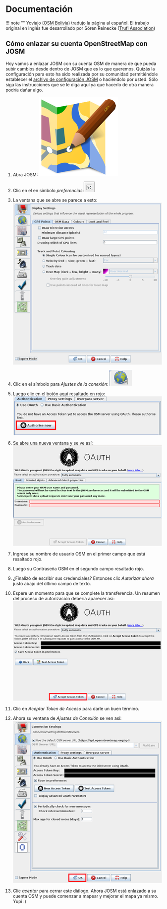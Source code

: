 # Documentación

!!! note ""
	Yoviajo ([OSM Bolivia](https://wiki.openstreetmap.org/wiki/Bolivia)) tradujo la página al español. El trabajo original en inglés fue desarrollado por Sören Reinecke ([Trufi Association](https://trufi-association))

## Cómo enlazar su cuenta OpenStreetMap con JOSM

Hoy vamos a enlazar JOSM con su cuenta OSM de manera de que pueda subir cambios desde dentro de JOSM que es lo que queremos. Quizás la configuración para esto ha sido realizada por su comunidad permitiéndole establecer el [archivo de configuración JOSM](../installing-mapping-tool/index.md) o haciéndolo por usted. Sólo siga las instrucciones que se le diga aquí ya que hacerlo de otra manera podría dañar algo.

1. Abra JOSM: ![](josm-logo.png)

2. Clic en el en símbolo _preferencias_:![](josm-settings.png)

3. La ventana que se abre se parece a esto: ![](josm-settings-overview.png)

4. Clic en el símbolo para _Ajustes de la conexión_: ![](josm-settings-connection.png)

5. Luego clic en el botón aquí resaltado en rojo: ![](josm-settings-connection-oauth.png)

6. Se abre una nueva ventana y se ve así: ![](josm-oauth.png)

7. Ingrese su nombre de usuario OSM en el primer campo que está resaltado rojo.

8. Luego su Contraseña OSM en el segundo campo resaltado rojo.

9. ¿Finalizó de escribir sus credenciales? Entonces clic _Autorizar ahora_ justo abajo del último campo de texto.

10. Espere un momento para que se complete la transferencia. Un resumen del proceso de autorización debería aparecer así: ![](oauth-josm-summaryscreen.png)

11. Clic en _Aceptar Token de Acceso_ para darle un buen término.

12. Ahora su ventana de _Ajustes de Conexión_ se ven así: ![](josm-settings-connecion-afteroauthsuccess.png)

13. Clic _aceptar_ para cerrar este diálogo. Ahora JOSM está enlazado a su cuenta OSM y puede comenzar a mapear y mejorar el mapa ya mismo. Yupi :)
